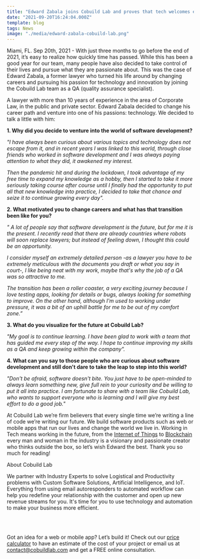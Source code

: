 ```yaml
---
title: "Edward Zabala joins Cobuild Lab and proves that tech welcomes everybody"
date: "2021-09-20T16:24:04.000Z"
template: blog
tags: News
image: "./media/edward-zabala-cobuild-lab.png"
---
```


Miami, FL. Sep 20th, 2021 -   With just three months to go before the end of 2021, it’s easy to realize how quickly time has passed. While this has been a good year for our team, many people have also decided to take control of their lives and pursue what they are passionate about. This was the case of Edward Zabala, a former lawyer who turned his life around by changing careers and pursuing his passion for technology and innovation by joining the Cobuild Lab team as a QA (quality assurance specialist).

A lawyer with more than 10 years of experience in the area of Corporate Law, in the public and private sector. Edward Zabala decided to change his career path and venture into one of his passions: technology.  We decided to talk a little with him:

**1. Why did you decide to venture into the world of software development?**

*"I have always been curious about various topics and technology does not escape from it, and in recent years I was linked to this world, through close friends who worked in software development and I was always paying attention to what they did, it awakened my interest.*

*Then the pandemic hit and during the lockdown, I took advantage of my free time to expand my knowledge as a hobby, then I started to take it more seriously taking course after course until I finally had the opportunity to put all that new knowledge into practice, I decided to take that chance and seize it to continue growing every day".*



**2. What motivated you to change careers and what has that transition been like for you?**

*" A lot of people say that software development is the future, but for me it is the present. I recently read that there are already countries where robots will soon replace lawyers; but instead of feeling down, I thought this could be an opportunity.*
 
*I consider myself an extremely detailed person -as a lawyer you have to be extremely meticulous with the documents you draft or what you say in court-, I like being neat with my work, maybe that's why the job of a QA was so attractive to me.*

*The transition has been a roller coaster, a very exciting journey because I love testing apps, looking for details or bugs, always looking for something to improve. On the other hand, although I'm used to working under pressure, it was a bit of an uphill battle for me to be out of my comfort zone.”*




**3. What do you visualize for the future at Cobuild Lab?**

*"My goal is to continue learning. I have been glad to work with a team that has guided me every step of the way. I hope to continue improving my skills as a QA and keep growing within the company".*
 

**4. What can you say to those people who are curious about software development and still don't dare to take the leap to step into this world?**

*"Don't be afraid, software doesn't bite. You just have to be open-minded to always learn something new, give full rein to your curiosity and be willing to put it all into practice. I am fortunate to share with a team like Cobuild Lab, who wants to support everyone who is learning and I will give my best effort to do a good job."*


At Cobuild Lab we’re firm believers that every single time we’re writing a line of code we’re writing our future. We build software products such as web or mobile apps that run our lives and change the world we live in. Working in Tech means working in the future, from the <a target="_blank" href="https://cobuildlab.com/blog/internet-of-things-promises-2019/amp/">  Internet of Things</a> to <a target="_blank" href="https://cobuildlab.com/blog/blockchain-world/amp/">  Blockchain</a> every man and woman in the industry is a visionary and passionate creator who thinks outside the box, so let’s wish Edward the best. Thank you so much for reading!


<title-4 align="left"> About Cobuild Lab </title-4>

We partner with Industry Experts to solve Logistical and Productivity problems with Custom Software Solutions, Artificial Intelligence, and IoT.  Everything from using email autoresponders to automated workflow can help you redefine your relationship with the customer and open up new revenue streams for you. It's time for you to use technology and automation to make your business more efficient.

<youtube-video id="5fbYxQNgJ7s&"></youtube-video>  <br> </br>

Got an idea for a web or mobile app? Let’s build it! Check out our <a target="_blank" href="https://cobuildlab.com/price-calculator/">  price calculator</a> to have an estimate of the cost of your project or email us at contact@cobuildlab.com and get a FREE online consultation. 





